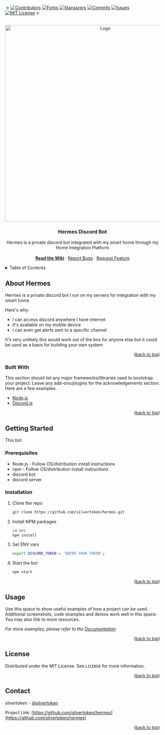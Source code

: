 <div id="top"></div>
<!--
*** Thanks for checking out the Best-README-Template. If you have a suggestion
*** that would make this better, please fork the repo and create a pull request
*** or simply open an issue with the tag "enhancement".
*** Don't forget to give the project a star!
*** Thanks again! Now go create something AMAZING! :D
-->

<!-- PROJECT SHIELDS -->
<!--
*** I'm using markdown "reference style" links for readability.
*** Reference links are enclosed in brackets [ ] instead of parentheses ( ).
*** See the bottom of this document for the declaration of the reference variables
*** for contributors-url, forks-url, etc. This is an optional, concise syntax you may use.
*** https://www.markdownguide.org/basic-syntax/#reference-style-links
-->

->
[![Contributors][contributors-shield]][contributors-url]
[![Forks][forks-shield]][forks-url]
[![Stargazers][stars-shield]][stars-url]
[![Commits][commits-shield]][stars-url]
[![Issues][issues-shield]][issues-url]
[![MIT License][license-shield]][license-url]
<-

<!-- PROJECT LOGO -->
<br />
<div align="center">
  <a href="https://github.com/silvertoken/hermes">
    <img src="https://static.wikia.nocookie.net/gods_and_demons/images/0/05/D98161p-a8f1ec7d-4e6f-434a-ae76-1f71db128448.jpg" alt="Logo" height="637">
  </a>

  <h3 align="center">Hermes Discord Bot</h3>

  <p align="center">
    Hermes is a private discord bot integrated with my smart home through my Home Integration Platform
    <br />
    <br />
	<a href="https://github.com/silvertoken/hermes/wiki"><strong>Read the Wiki</strong></a>
	·
    <a href="https://github.com/silvertoken/hermes/issues">Report Bugs</a>
    ·
    <a href="https://github.com/silvertoken/hermes/issues">Request Feature</a>
  </p>
</div>

<!-- TABLE OF CONTENTS -->
<details>
  <summary>Table of Contents</summary>
  <ol>
    <li>
      <a href="#about-hermes">About Hermes</a>
      <ul>
        <li><a href="#built-with">Built With</a></li>
      </ul>
    </li>
    <li>
      <a href="#getting-started">Getting Started</a>
      <ul>
        <li><a href="#prerequisites">Prerequisites</a></li>
        <li><a href="#installation">Installation</a></li>
      </ul>
    </li>
    <li><a href="#usage">Usage</a></li>
    <li><a href="#license">License</a></li>
    <li><a href="#contact">Contact</a></li>
  </ol>
</details>

<!-- ABOUT HERMES -->
## About Hermes

Hermes is a private discord bot I run on my servers for integration with my smart home

Here's why:
* I can access discord anywhere I have internet
* It's available on my mobile device
* I can even get alerts sent to a specific channel

It's very unlikely this would work out of the box for anyone else but it could be used as a basis for building your own system

<p align="right">(<a href="#top">back to top</a>)</p>

### Built With

This section should list any major frameworks/libraries used to bootstrap your project. Leave any add-ons/plugins for the acknowledgements section. Here are a few examples.

* [Node.js](https://nodejs.org/en/)
* [Discord.js](https://discord.js.org/#/)

<p align="right">(<a href="#top">back to top</a>)</p>

<!-- GETTING STARTED -->
## Getting Started

This bot

### Prerequisites

* Node.js - Follow OS/distribution install instructions
* npm - Follow OS/distribution install instructions
* discord bot
* discord server

### Installation

1. Clone the repo
   ```sh
   git clone https://github.com/silvertoken/hermes.git
   ```
3. Install NPM packages
   ```sh
   cd src
   npm install
   ```
4. Set ENV vars
   ```sh
   export DISCORD_TOKEN = 'ENTER YOUR TOKEN';
   ```
5. Start the bot
   ```sh
   npm start
   ```

<p align="right">(<a href="#top">back to top</a>)</p>

<!-- USAGE EXAMPLES -->
## Usage

Use this space to show useful examples of how a project can be used. Additional screenshots, code examples and demos work well in this space. You may also link to more resources.

_For more examples, please refer to the [Documentation](https://github.com/silvertoken/hermes/wiki)_

<p align="right">(<a href="#top">back to top</a>)</p>

<!-- LICENSE -->
## License

Distributed under the MIT License. See `LICENSE` for more information.

<p align="right">(<a href="#top">back to top</a>)</p>

<!-- CONTACT -->
## Contact

silvertoken - [@silvertoken](https://github.com/silvertoken)

Project Link: [https://github.com/silvertoken/hermes](https://github.com/silvertoken/hermes)

<p align="right">(<a href="#top">back to top</a>)</p>

<!-- MARKDOWN LINKS & IMAGES -->
<!-- https://www.markdownguide.org/basic-syntax/#reference-style-links -->
[contributors-shield]: https://shields.io/github/contributors/silvertoken/hermes.svg?style=plastic
[contributors-url]: https://github.com/silvertoken/hermes/graphs/contributors
[forks-shield]: https://shields.io/github/forks/silvertoken/hermes.svg?style=plastic
[forks-url]: https://github.com/silvertoken/hermes/network/members
[stars-shield]: https://shields.io/github/stars/silvertoken/hermes.svg?style=plastic
[stars-url]: https://github.com/silvertoken/hermes/stargazers
[issues-shield]: https://shields.io/github/issues/silvertoken/hermes.svg?style=plastic
[issues-url]: https://github.com/silvertoken/hermes/issues
[license-shield]: https://shields.io/github/license/silvertoken/hermes.svg?style=plastic
[license-url]: https://github.com/silvertoken/hermes/blob/master/LICENSE.txt
[commits-shield]: https://shields.io/github/commit-activity/m/silvertoken/hermes.svg?style=plastic
[commits-url]: hhttps://github.com/silvertoken/hermes/pulse